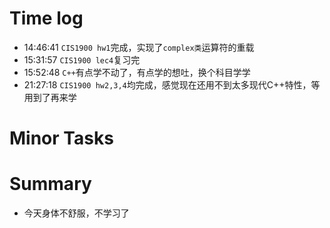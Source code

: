# Time log

- 14:46:41 `CIS1900 hw1`完成，实现了`complex类`运算符的重载
- 15:31:57 `CIS1900 lec4`复习完
- 15:52:48 `C++`有点学不动了，有点学的想吐，换个科目学学
- 21:27:18 `CIS1900 hw2,3,4`均完成，感觉现在还用不到太多现代C++特性，等用到了再来学

# Minor Tasks

# Summary
- 今天身体不舒服，不学习了